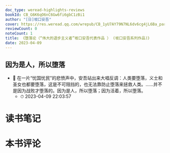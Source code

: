```yaml
---
doc_type: weread-highlights-reviews
bookId: CB_G6K6qO6nC6Gw6fi6gbC1zBi1
author: "[日]坂口安吾"
cover: https://res.weread.qq.com/wrepub/CB_1yU7AY79N7NL6dv6cg4jL6Ba_parsecover
reviewCount: 0
noteCount: 1
title: 《堕落论（“伟大的退步主义者”坂口安吾代表作品 ） (坂口安吾系列作品)》
date: 2023-04-09
---
```



## 因为是人，所以堕落


- 📌 在一片“忧国忧民”的悲愤声中，安吾站出来大唱反调：人类要堕落，义士和圣女也都要堕落，这是不可阻挡的，也无法靠防止堕落来拯救人类。……并不是因为战败才堕落的。因为是人，所以堕落；因为活着，所以堕落。 
    - ⏱ 2023-04-09 22:03:57 

# 读书笔记


# 本书评论
